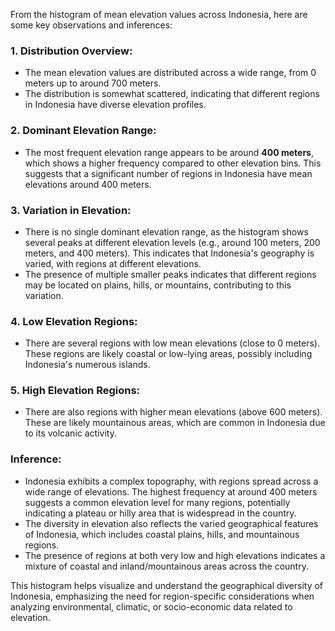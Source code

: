 From the histogram of mean elevation values across Indonesia, here are some key observations and inferences:

### 1. **Distribution Overview:**
   - The mean elevation values are distributed across a wide range, from 0 meters up to around 700 meters.
   - The distribution is somewhat scattered, indicating that different regions in Indonesia have diverse elevation profiles.

### 2. **Dominant Elevation Range:**
   - The most frequent elevation range appears to be around **400 meters**, which shows a higher frequency compared to other elevation bins. This suggests that a significant number of regions in Indonesia have mean elevations around 400 meters.

### 3. **Variation in Elevation:**
   - There is no single dominant elevation range, as the histogram shows several peaks at different elevation levels (e.g., around 100 meters, 200 meters, and 400 meters). This indicates that Indonesia's geography is varied, with regions at different elevations.
   - The presence of multiple smaller peaks indicates that different regions may be located on plains, hills, or mountains, contributing to this variation.

### 4. **Low Elevation Regions:**
   - There are several regions with low mean elevations (close to 0 meters). These regions are likely coastal or low-lying areas, possibly including Indonesia's numerous islands.

### 5. **High Elevation Regions:**
   - There are also regions with higher mean elevations (above 600 meters). These are likely mountainous areas, which are common in Indonesia due to its volcanic activity.

### **Inference:**
   - Indonesia exhibits a complex topography, with regions spread across a wide range of elevations. The highest frequency at around 400 meters suggests a common elevation level for many regions, potentially indicating a plateau or hilly area that is widespread in the country.
   - The diversity in elevation also reflects the varied geographical features of Indonesia, which includes coastal plains, hills, and mountainous regions.
   - The presence of regions at both very low and high elevations indicates a mixture of coastal and inland/mountainous areas across the country.

This histogram helps visualize and understand the geographical diversity of Indonesia, emphasizing the need for region-specific considerations when analyzing environmental, climatic, or socio-economic data related to elevation.